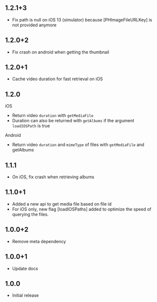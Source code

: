 ## 1.2.1+3

* Fix path is null on iOS 13 (simulator) because [PHImageFileURLKey] is not provided anymore

## 1.2.0+2

* Fix crash on android when getting the thumbnail

## 1.2.0+1

* Cache video duration for fast retrieval on iOS

## 1.2.0

iOS
* Return video `duration` with `getMediaFile`
* Duration can also be returned with `getAlbums` if the argument `loadIOSPath` is true

Android
* Return video `duration` and `mimeType` of files with `getMediaFile` and getAlbums

## 1.1.1

* On iOS, fix crash when retrieving albums

## 1.1.0+1

* Added a new api to get media file based on file id
* For iOS only, new flag [loadIOSPaths] added to optimize the speed of querying the files.

## 1.0.0+2

* Remove meta dependency

## 1.0.0+1

* Update docs

## 1.0.0

* Initial release
